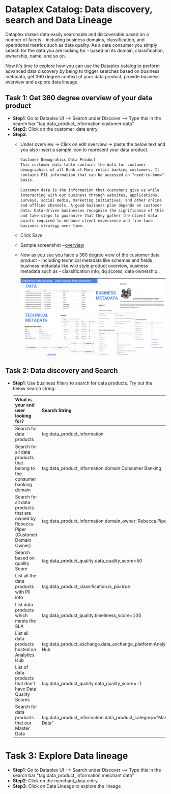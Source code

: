 # Dataplex Catalog: Data discovery, search and Data Lineage 
Dataplex makes data easily searchable and discoverable based on a number of facets - including business domains, classification, and operational metrics such as data quality. As a data consumer you simply search for the data you are looking for - based on its domain, classification, ownership, name, and so on. 

Now it's time to explore how you can use the Dataplex catalog to perform advanced data discovery by being to trigger searches based on business metadata, get 360 degree context of your data product, provide business overview and explore data lineage. 


## Task 1: Get 360 degree overview of your data product

- **Step1**: Go to Dataplex UI --> Search under Discover --> Type this in the search bar "tag:data_product_information customer data"
- **Step2**: Click on the customer_data entry 
- **Step3**: 
    - Under overview -> Click on edit overview -> paste the below text and you also insert a sample icon to represent your data product. 
        ```
        Customer Demograhics Data Product 
        This customer data table contains the data for customer demographics of all Bank of Mars retail banking customers. It contains PII information that can be accessed on "need-to-know" basis. 

        Customer data is the information that customers give us while interacting with our business through websites, applications, surveys, social media, marketing initiatives, and other online and offline channels. A good business plan depends on customer data. Data-driven businesses recognize the significance of this and take steps to guarantee that they gather the client data points required to enhance client experience and fine-tune business strategy over time.
        ```
    - Click Save 
    - Sample screenshot 
    ~[overview](/lab7/resources/imgs/cust_data_overview.png)
  - Now as you see you have a 360 degree view of the customer data product - including technical metadata like schemas and fields , business metadata like wiki style product overview, business metadata such as - classification info, dq scores, data ownership..

    ![dp-overview](/lab7/resources/imgs/dp-overview.png) 


## Task 2: Data discovery and Search 

- **Step1**: Use business filters to search for data products. Try out the below search string: 

    | What is your end user looking for?  | Search String |
    | ----------------------- | ------------- |
    | Search for data products  | tag:data_product_information |
    | Search for all data products that belong to the consumer banking domain | tag:data_product_information.domain:Consumer Banking  |
    | Search for all data products that are owned by Rebecca Piper (Customer Domain Owner) | tag:data_product_information.domain_owner: Rebecca Piper |
    | Search based on quality Score | tag:data_product_quality.data_quality_score>50 |
    | List all the data products with PII info | tag:data_product_classification.is_pii=true |
    | List data products which meets the SLA | tag:data_product_quality.timeliness_score=100 |
    | List all data products hosted on Analytics Hub | tag:data_product_exchange.data_exchange_platform:Analytics Hub |
    | List of data products that don’t have Data Quality Scores | tag:data_product_quality.data_quality_score=-1 |
    | Search for data products that our Master Data | tag:data_product_information.data_product_category="Master Data" | 

# Task 3: Explore Data lineage

- **Step1**: Go to Dataplex UI --> Search under Discover --> Type this in the search bar "tag:data_product_information merchant data"
- **Step2**: Click on the merchant_data entry 
- **Step3**: Click on Data Lineage to explore the lineage
